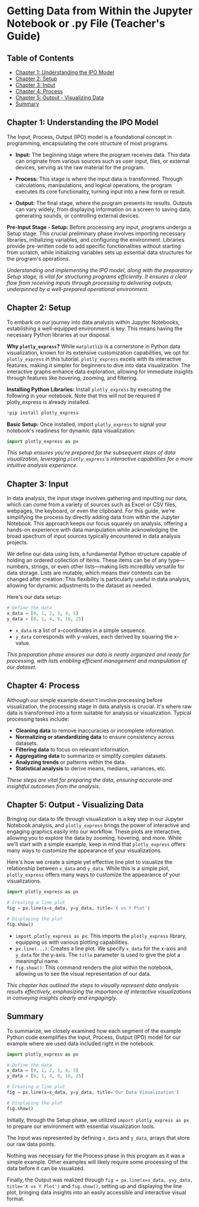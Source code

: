
# Getting Data from Within the Jupyter Notebook or .py File (Teacher's Guide)

## Table of Contents
- [Chapter 1: Understanding the IPO Model](#chapter-1-understanding-the-ipo-model)
- [Chapter 2: Setup](#chapter-2-setup)
- [Chapter 3: Input](#chapter-3-input)
- [Chapter 4: Process](#chapter-4-process)
- [Chapter 5: Output - Visualizing Data](#chapter-5-output---visualizing-data)
- [Summary](#summary)

## Chapter 1: Understanding the IPO Model

The Input, Process, Output (IPO) model is a foundational concept in programming, encapsulating the core structure of most programs.

- **Input:** The beginning stage where the program receives data. This data can originate from various sources such as user input, files, or external devices, serving as the raw material for the program.

- **Process:** This stage is where the input data is transformed. Through calculations, manipulations, and logical operations, the program executes its core functionality, turning input into a new form or result.

- **Output:** The final stage, where the program presents its results. Outputs can vary widely, from displaying information on a screen to saving data, generating sounds, or controlling external devices.

**Pre-Input Stage - Setup:** Before processing any input, programs undergo a Setup stage. This crucial preliminary phase involves importing necessary libraries, initializing variables, and configuring the environment. Libraries provide pre-written code to add specific functionalities without starting from scratch, while initializing variables sets up essential data structures for the program's operations.

*Understanding and implementing the IPO model, along with the preparatory Setup stage, is vital for structuring programs efficiently. It ensures a clear flow from receiving inputs through processing to delivering outputs, underpinned by a well-prepared operational environment.*

## Chapter 2: Setup

To embark on our journey into data analysis within Jupyter Notebooks, establishing a well-equipped environment is key. This means having the necessary Python libraries at our disposal.

**Why `plotly_express`?** While `matplotlib` is a cornerstone in Python data visualization, known for its extensive customization capabilities, we opt for `plotly_express` in this tutorial. `plotly_express` excels with its interactive features, making it simpler for beginners to dive into data visualization. The interactive graphs enhance data exploration, allowing for immediate insights through features like hovering, zooming, and filtering.

**Installing Python Libraries:** Install `plotly_express` by executing the following in your notebook. Note that this will not be required if plotly_express is already installed.

```python
!pip install plotly_express
```

**Basic Setup:** Once installed, import `plotly_express` to signal your notebook's readiness for dynamic data visualization:

```python
import plotly_express as px
```

*This setup ensures you're prepared for the subsequent steps of data visualization, leveraging `plotly_express`'s interactive capabilities for a more intuitive analysis experience.*

## Chapter 3: Input

In data analysis, the input stage involves gathering and inputting our data, which can come from a variety of sources such as Excel or CSV files, webpages, the keyboard, or even the clipboard. For this guide, we're simplifying the process by directly adding data from within the Jupyter Notebook. This approach keeps our focus squarely on analysis, offering a hands-on experience with data manipulation while acknowledging the broad spectrum of input sources typically encountered in data analysis projects.

We define our data using lists, a fundamental Python structure capable of holding an ordered collection of items. These items can be of any type—numbers, strings, or even other lists—making lists incredibly versatile for data storage. Lists are mutable, which means their contents can be changed after creation. This flexibility is particularly useful in data analysis, allowing for dynamic adjustments to the dataset as needed.

Here's our data setup:
```python
# Define the data
x_data = [0, 1, 2, 3, 4, 5]
y_data = [0, 1, 4, 9, 16, 25]
```
- `x_data` is a list of x-coordinates in a simple sequence.
- `y_data` corresponds with y-values, each derived by squaring the x-value.

*This preparation phase ensures our data is neatly organized and ready for processing, with lists enabling efficient management and manipulation of our dataset.*

## Chapter 4: Process

Although our simple example doesn't involve processing before visualization, the processing stage in data analysis is crucial. It's where raw data is transformed into a form suitable for analysis or visualization. Typical processing tasks include:

- **Cleaning data** to remove inaccuracies or incomplete information.
- **Normalizing or standardizing data** to ensure consistency across datasets.
- **Filtering data** to focus on relevant information.
- **Aggregating data** to summarize or simplify complex datasets.
- **Analyzing trends** or patterns within the data.
- **Statistical analysis** to derive means, medians, variances, etc.

*These steps are vital for preparing the data, ensuring accurate and insightful outcomes from the analysis.*

## Chapter 5: Output - Visualizing Data

Bringing our data to life through visualization is a key step in our Jupyter Notebook analysis, and `plotly_express` brings the power of interactive and engaging graphics easily into our workflow. These plots are interactive, allowing you to explore the data by zooming, hovering, and more. While we'll start with a simple example, keep in mind that `plotly_express` offers many ways to customize the appearance of your visualizations. 

Here's how we create a simple yet effective line plot to visualize the relationship between `x_data` and `y_data`. While this is a simple plot, `plotly_express` offers many ways to customize the appearance of your visualizations.

```python
import plotly_express as px

# Creating a line plot
fig = px.line(x=x_data, y=y_data, title='X vs Y Plot')

# Displaying the plot
fig.show()
```

- `import plotly_express as px`: This imports the `plotly_express` library, equipping us with various plotting capabilities.
- `px.line(...)`: Creates a line plot. We specify `x_data` for the x-axis and `y_data` for the y-axis. The `title` parameter is used to give the plot a meaningful name.
- `fig.show()`: This command renders the plot within the notebook, allowing us to see the visual representation of our data.

*This chapter has outlined the steps to visually represent data analysis results effectively, emphasizing the importance of interactive visualizations in conveying insights clearly and engagingly.*

## Summary 

To summarize, we closely examined how each segment of the example Python code exemplifies the Input, Process, Output (IPO) model for our example where we used data included right in the notebook. 

```python
import plotly_express as px

# Define the data
x_data = [0, 1, 2, 3, 4, 5]
y_data = [0, 1, 4, 9, 16, 25]

# Creating a line plot
fig = px.line(x=x_data, y=y_data, title='Our Data Visualization')

# Displaying the plot
fig.show()
```

Initially, through the Setup phase, we utilized `import plotly_express as px` to prepare our environment with essential visualization tools. 

The Input was represented by defining `x_data` and `y_data`, arrays that store our raw data points. 

Nothing was necessary for the Process phase in this program as it was a simple example. Other examples will likely require some processing of the data before it can be visualized.
 
Finally, the Output was realized through `fig = px.line(x=x_data, y=y_data, title='X vs Y Plot')` and `fig.show()`, setting up and displaying the line plot, bringing data insights into an easily accessible and interactive visual format. 
